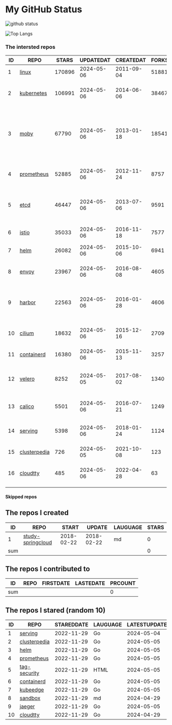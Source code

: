 # My GitHub Status

<img src="https://github-readme-stats-1.yihong0618.vercel.app/api?username=daoqingniu&show_icons=true&&&hide_title=true&count_private=true" alt="github status" />

![Top Langs](https://github-readme-stats-1.yihong0618.vercel.app/api/top-langs/?username=daoqingniu&layout=compact)

<!--START_SECTION:github_repos-->
### The intersted repos
| ID |                              REPO                               | STARS  | UPDATEDAT  | CREATEDAT  | FORKSCOUNT |                                                DESCRIPTIONS                                                |
|----|-----------------------------------------------------------------|--------|------------|------------|------------|------------------------------------------------------------------------------------------------------------|
|  1 | [linux](https://github.com/torvalds/linux)                      | 170896 | 2024-05-06 | 2011-09-04 |      51881 | Linux kernel source tree                                                                                   |
|  2 | [kubernetes](https://github.com/kubernetes/kubernetes)          | 106991 | 2024-05-06 | 2014-06-06 |      38467 | Production-Grade Container Scheduling and Management                                                       |
|  3 | [moby](https://github.com/moby/moby)                            |  67790 | 2024-05-06 | 2013-01-18 |      18541 | The Moby Project - a collaborative project for the container ecosystem to assemble container-based systems |
|  4 | [prometheus](https://github.com/prometheus/prometheus)          |  52885 | 2024-05-06 | 2012-11-24 |       8757 | The Prometheus monitoring system and time series database.                                                 |
|  5 | [etcd](https://github.com/etcd-io/etcd)                         |  46447 | 2024-05-06 | 2013-07-06 |       9591 | Distributed reliable key-value store for the most critical data of a distributed system                    |
|  6 | [istio](https://github.com/istio/istio)                         |  35033 | 2024-05-06 | 2016-11-18 |       7577 | Connect, secure, control, and observe services.                                                            |
|  7 | [helm](https://github.com/helm/helm)                            |  26082 | 2024-05-06 | 2015-10-06 |       6941 | The Kubernetes Package Manager                                                                             |
|  8 | [envoy](https://github.com/envoyproxy/envoy)                    |  23967 | 2024-05-06 | 2016-08-08 |       4605 | Cloud-native high-performance edge/middle/service proxy                                                    |
|  9 | [harbor](https://github.com/goharbor/harbor)                    |  22563 | 2024-05-06 | 2016-01-28 |       4606 | An open source trusted cloud native registry project that stores, signs, and scans content.                |
| 10 | [cilium](https://github.com/cilium/cilium)                      |  18632 | 2024-05-06 | 2015-12-16 |       2709 | eBPF-based Networking, Security, and Observability                                                         |
| 11 | [containerd](https://github.com/containerd/containerd)          |  16380 | 2024-05-06 | 2015-11-13 |       3257 | An open and reliable container runtime                                                                     |
| 12 | [velero](https://github.com/vmware-tanzu/velero)                |   8252 | 2024-05-05 | 2017-08-02 |       1340 | Backup and migrate Kubernetes applications and their persistent volumes                                    |
| 13 | [calico](https://github.com/projectcalico/calico)               |   5501 | 2024-05-06 | 2016-07-21 |       1249 | Cloud native networking and network security                                                               |
| 14 | [serving](https://github.com/knative/serving)                   |   5398 | 2024-05-06 | 2018-01-24 |       1124 | Kubernetes-based, scale-to-zero, request-driven compute                                                    |
| 15 | [clusterpedia](https://github.com/clusterpedia-io/clusterpedia) |    726 | 2024-05-05 | 2021-10-08 |        123 | The Encyclopedia of Kubernetes clusters                                                                    |
| 16 | [cloudtty](https://github.com/cloudtty/cloudtty)                |    485 | 2024-05-06 | 2022-04-28 |         63 | A Friendly Kubernetes CloudShell (Web Terminal) !                                                          |



#### Skipped repos
<!--END_SECTION:github_repos-->

<!--START_SECTION:my_github-->
## The repos I created
| ID  |                                 REPO                                 |   START    |   UPDATE   | LAUGUAGE | STARS |
|-----|----------------------------------------------------------------------|------------|------------|----------|-------|
|   1 | [study-springcloud](https://github.com/daoqingniu/study-springcloud) | 2018-02-22 | 2018-02-22 | md       |     0 |
| sum |                                                                      |            |            |          |     0 |

## The repos I contributed to
| ID  | REPO | FIRSTDATE | LASTEDATE | PRCOUNT |
|-----|------|-----------|-----------|---------|
| sum |      |           |           |       0 |

## The repos I stared (random 10)
| ID |                              REPO                               | STAREDDATE | LAUGUAGE | LATESTUPDATE |
|----|-----------------------------------------------------------------|------------|----------|--------------|
|  1 | [serving](https://github.com/knative/serving)                   | 2022-11-29 | Go       | 2024-05-04   |
|  2 | [clusterpedia](https://github.com/clusterpedia-io/clusterpedia) | 2022-11-29 | Go       | 2024-05-05   |
|  3 | [helm](https://github.com/helm/helm)                            | 2022-11-29 | Go       | 2024-05-05   |
|  4 | [prometheus](https://github.com/prometheus/prometheus)          | 2022-11-29 | Go       | 2024-05-05   |
|  5 | [tag-security](https://github.com/cncf/tag-security)            | 2022-11-29 | HTML     | 2024-05-05   |
|  6 | [containerd](https://github.com/containerd/containerd)          | 2022-11-29 | Go       | 2024-05-05   |
|  7 | [kubeedge](https://github.com/kubeedge/kubeedge)                | 2022-11-29 | Go       | 2024-05-05   |
|  8 | [sandbox](https://github.com/cncf/sandbox)                      | 2022-11-29 | md       | 2024-04-29   |
|  9 | [jaeger](https://github.com/jaegertracing/jaeger)               | 2022-11-29 | Go       | 2024-05-05   |
| 10 | [cloudtty](https://github.com/cloudtty/cloudtty)                | 2022-11-29 | Go       | 2024-04-29   |

<!--END_SECTION:my_github-->
